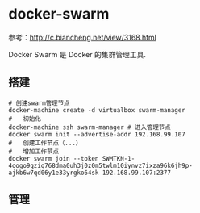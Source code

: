 # docker-swarm
参考：http://c.biancheng.net/view/3168.html

Docker Swarm 是 Docker 的集群管理工具.


## 搭建
```shell
# 创建swarm管理节点
docker-machine create -d virtualbox swarm-manager
#   初始化
docker-machine ssh swarm-manager # 进入管理节点
docker swarm init --advertise-addr 192.168.99.107
#   创建工作节点（...）
#   增加工作节点
docker swarm join --token SWMTKN-1-4oogo9qziq768dma0uh3j0z0m5twlm10iynvz7ixza96k6jh9p-ajkb6w7qd06y1e33yrgko64sk 192.168.99.107:2377
```

## 管理